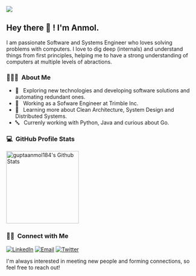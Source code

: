 ![](https://hit.yhype.me/github/profile?user_id=18148655)

<h2> Hey there 👋 ! I'm Anmol.</h2>

I am passionate Software and Systems Engineer who loves solving problems with computers. I love to dig deep (internals) and understand things from first principles, helping me to have a strong understanding of computers at multiple levels of abractions. 

<h3> 👨🏻‍💻 &nbsp;About Me </h3>

- 🤔 &nbsp; Exploring new technologies and developing software solutions and automating redundant ones.
- 💼 &nbsp; Working as a Sofware Engineer at Trimble Inc.
- 🌱 &nbsp; Learning more about Clean Architecture, System Design and Distributed Systems.
- 🔤 &nbsp; Currenly working with Python, Java and curious about Go.

<h3> 💻 &nbsp;GitHub Profile Stats </h3>

<p align="left">
  <img alt="guptaanmol184's Github Stats" src="https://denvercoder1-github-readme-stats.vercel.app/api/?username=guptaanmol184&show_icons=true&count_private=true&theme=vue&hide_border=false" height="192px"/>
  <!--<img alt="guptaanmol184's Top Languages" src="https://github-readme-stats.vercel.app/api/top-langs/?username=guptaanmol184&langs_count=8&layout=compact&theme=vue&hide_border=false&hide=Jupyter%20Notebook,cpp" height="192px"/>--> 
</p>

<h3> 🤝🏻 &nbsp;Connect with Me </h3>

<p align="left">
<a href="https://www.linkedin.com/in/guptaanmol184/"><img alt="LinkedIn" src="https://img.shields.io/badge/%20-Anmol%20Gupta-blue?style=flat&logo=linkedin&labelColor=5c5c5c&color=1182c3"></a>
<a href="mailto:guptaanmol184@gmail.com"><img alt="Email" src="https://img.shields.io/badge/%20-guptaanmol184@gmail.com-blue?style=flat&logo=gmail&labelColor=5c5c5c&color=1182c3"></a>
<a href="https://twitter.com/guptaanmol184"><img alt="Twitter" src="https://img.shields.io/badge/%20-guptaanmol184-blue?style=flat&logo=twitter&labelColor=5c5c5c&color=1182c3"></a>
</p>

I'm always interested in meeting new people and forming connections, so feel free to reach out!

<!--
**guptaanmol184/guptaanmol184** is a ✨ _special_ ✨ repository because its `README.md` (this file) appears on your GitHub profile.

Here are some ideas to get you started:

- 🔭 I’m currently working on ...
- 🌱 I’m currently learning ...
- 👯 I’m looking to collaborate on ...
- 🤔 I’m looking for help with ...
- 💬 Ask me about ...
- 📫 How to reach me: ...
- 😄 Pronouns: ...
- ⚡ Fun fact: ...
-->
